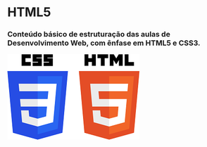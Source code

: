 # HTML5
### Conteúdo básico de estruturação das aulas de Desenvolvimento Web, com ênfase em HTML5 e CSS3.
![img](https://github.com/hochiminh1996/html5/blob/master/_img/html_css.png)
